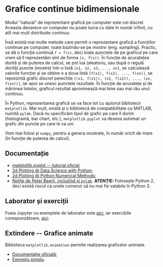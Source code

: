# Grafice continue bidimensionale

Modul "natural" de reprezentare grafică pe computer este cel discret.
Aceasta deoarece un computer nu poate lucra cu date în număr infinit,
cu atît mai mult distribuite *continuu*. 

Însă există mai multe metode care permit o reprezentare grafică a funcțiilor
continue pe computer, toate bazîndu-se pe *mostre* (eng. *sampling*).
Practic, se dă o funcție continuă `f = f(x)`, deci toate punctele de pe graficul
pe care vrem să îl reprezentăm sînt de forma `(x, f(x))`. În funcție de acuratețea
dorită și de puterea de calcul, se pot lua (aleatoriu, sau după o regulă dorită)
puncte (mostre) într-o listă `[x1, x2, x3, ..., xn]`, se calculează valorile funcției
și se obține o a doua listă `[f(x1), f(x2), ..., f(xn)]`, se reprezintă grafic *discret*
perechile `[(x1, f(x1)), (x2, f(x2)), ..., (xn, f(xn))]`, iar apoi se unesc punctele rezultate.
În funcție de acuratețe și de mărimea listelor, graficul rezultat aproximează mai bine sau
mai rău unul continuu.

În Python, reprezentarea grafică se va face tot cu ajutorul bibliotecii `matplotlib`.
Mai mult, există și o bibliotecă de compatibilitate cu MATLAB, numită `pylab`.
Dacă nu specificăm tipul de grafic pe care îl dorim (histogramă, bar chart, etc.),
`matplotlib.pyplot` va desena automat un grafic din puncte pe care le va uni.

Vom mai folosi și `numpy`, pentru a genera mostrele, în număr oricît de mare (în funcție de
puterea de calcul).

## Documentație
- [matplotlib.pyplot -- tutorial oficial](https://matplotlib.org/stable/tutorials/introductory/pyplot.html#sphx-glr-tutorials-introductory-pyplot-py);
- [2d Plotting @ Data Science with Python](https://www.cdslab.org/python/notes/visualization/2d/2d.html);
- [2d Plotting @ Python Numerical Methods](https://pythonnumericalmethods.berkeley.edu/notebooks/chapter12.01-2D-Plotting.html);
- [Notițe de Peter Beerli, incluzînd și `pylab`](http://www.peterbeerli.com/classes/images/2/26/Isc4304matplotlib6.pdf). **ATENȚIE:** Folosește Python 2, deci există riscul ca unele comenzi să nu mai fie valabile în Python 3.

## Laborator și exerciții
Foaia Jupyter cu exemplele de laborator este [aici](https://github.com/adimanea/fsa-softmat/blob/main/python/5-2d.ipynb), iar exercițiile corespunzătoare, [aici](https://github.com/adimanea/fsa-softmat/blob/main/python/exercitii.md#s%C4%83pt%C4%83m%C3%AEna-7-grafice-continue-bidimensionale).

## Extindere -- Grafice animate
Biblioteca `matplotlib.animation` permite realizarea graficelor animate.
- [Documentație oficială](https://matplotlib.org/stable/api/animation_api.html);
- [Exemplu simplu](https://matplotlib.org/stable/gallery/animation/simple_anim.html).